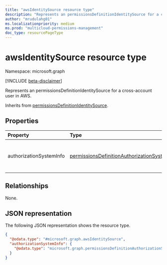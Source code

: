 ```yaml
---
title: "awsIdentitySource resource type"
description: "Represents an permissionsDefinitionIdentitySource for a cross-account user in AWS."
author: "mrudulahg01"
ms.localizationpriority: medium
ms.prod: "multicloud-permissions-management"
doc_type: resourcePageType
---
```


# awsIdentitySource resource type

Namespace: microsoft.graph

[!INCLUDE [beta-disclaimer](../../includes/beta-disclaimer.md)]

Represents an permissionsDefinitionIdentitySource for a cross-account user in AWS.

Inherits from [permissionsDefinitionIdentitySource](../resources/permissionsdefinitionidentitysource.md).

## Properties
|Property|Type|Description|
|:---|:---|:---|
|authorizationSystemInfo|[permissionsDefinitionAuthorizationSystem](../resources/permissionsdefinitionauthorizationsystem.md)|Authorization system information of the source of the user.|

## Relationships
None.

## JSON representation
The following JSON representation shows the resource type.
<!-- {
  "blockType": "resource",
  "@odata.type": "microsoft.graph.awsIdentitySource"
}
-->
``` json
{
  "@odata.type": "#microsoft.graph.awsIdentitySource",
  "authorizationSystemInfo": {
    "@odata.type": "microsoft.graph.permissionsDefinitionAuthorizationSystem"
  }
}
```


